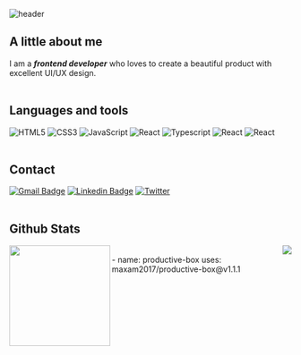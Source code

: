 ![header](https://capsule-render.vercel.app/api?type=waving&color=gradient&height=300&section=header&text=Hello👋%20I'm%20Tina%20&fontSize=90&fontAlignY=45)

## A little about me
I am a <strong><em>frontend developer</strong></em> who loves to create a beautiful product with excellent UI/UX design.
<br><br>

## Languages and tools
![HTML5](https://img.shields.io/badge/HTML5-E34F26?style=flat-square&logo=html5&logoColor=white)
![CSS3](https://img.shields.io/badge/CSS3-1572B6?style=flat-square&logo=css3&logoColor=white)
![JavaScript](https://img.shields.io/badge/-JavaScript-black?style=flat-square&logo=javascript)
![React](https://img.shields.io/badge/-React-black?logo=react&logoColor=blue&style=flat-square)
![Typescript](https://img.shields.io/badge/-Typescript-blue?logo=typescript&logoColor=white&style=flat-square)
![React](https://img.shields.io/badge/-Vercel-white?logo=vercel&logoColor=black&style=flat-square&border=black)
![React](https://img.shields.io/badge/-Sass-CF649A?logo=sass&logoColor=white&style=flat-square&hide_border=false)
<br><br>

## Contact
[![Gmail Badge](https://img.shields.io/badge/-danimkim.dev@gmail.com-d14836?style=flat-square&logo=Gmail&logoColor=white&link=mailto:danimkim.dev@gmail.com)](mailto:danimkim.dev@gmail.com)
[![Linkedin Badge](https://img.shields.io/badge/-danimkim-blue?style=flat-square&logo=Linkedin&logoColor=white&link=https://www.linkedin.com/in/danim-kim/)](https://www.linkedin.com/in/danim-kim/)
[![Twitter](https://img.shields.io/badge/-Aloysia-61DAFB?logo=twitter&logoColor=white&style=flat-square&link=https://twitter.com/_lemonverbena_/)](https://twitter.com/_lemonverbena_/)
<br><br>

## Github Stats
<img height="180em" src="https://github-readme-stats.vercel.app/api?username=dahhnym&show_icons=true&hide_border=false&&count_private=true&include_all_commits=true&bg_color=gradient" align="left" />
<img src="https://github-readme-stats.vercel.app/api/top-langs/?username=dahhnym&hide_border=false&layout=compact" align="right" />

<br>
- name: productive-box
  uses: maxam2017/productive-box@v1.1.1


<!--
**dahhnym/dahhnym** is a ✨ _special_ ✨ repository because its `README.md` (this file) appears on your GitHub profile.

Here are some ideas to get you started:

- 🔭 I’m currently working on ...
- 🌱 I’m currently learning HTML,CSS,JavaScript
- 👯 I’m looking to collaborate on ...
- 🤔 I’m looking for help with ...
- 💬 Ask me about ...
- 📫 How to reach me: kdn725@gmail.com
- 😄 Pronouns: ...
- ⚡ Fun fact: ...

![ReactJS](https://img.shields.io/badge/-ReactJs-61DAFB?logo=react&logoColor=white&style=flat-square)
<img src="https://img.shields.io/badge/HTML5-E34F26?style=for-the-badge&logo=html5&logoColor=white"> <img src="https://img.shields.io/badge/JavaScript-323330?style=for-the-badge&logo=javascript&logoColor=F7DF1E"> <img src="https://img.shields.io/badge/TypeScript-007ACC?style=for-the-badge&logo=typescript&logoColor=white"> <img src="https://img.shields.io/badge/React-20232A?style=for-the-badge&logo=react&logoColor=61DAFB">

[<img src="https://img.shields.io/badge/danimkim-%230077B5.svg?&style=for-the-badge&logo=linkedin&logoColor=white" />](https://www.linkedin.com/in/danim-kim/)
[<img src = "https://img.shields.io/badge/aloysia-%2320A1F1.svg?&style=for-the-badge&logo=twitter&logoColor=white">](https://twitter.com/_lemonverbena_)
![header](https://capsule-render.vercel.app/api?type=waving&color=gradient&height=300&section=header&text=Hello👋%20I'm%20Tina%20&fontSize=90&desc=a%20frontend%20developer%20who%20loves%20to%20create%20beautiful%20product%20with%20an%20excellent%20UI/UX%20design&descAlignY=60&fontAlignY=40)
-->
